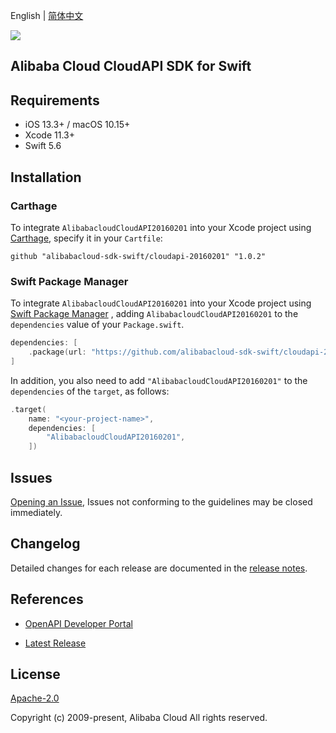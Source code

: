 English | [简体中文](README-CN.md)

![](https://aliyunsdk-pages.alicdn.com/icons/AlibabaCloud.svg)

## Alibaba Cloud CloudAPI SDK for Swift

## Requirements

- iOS 13.3+ / macOS 10.15+
- Xcode 11.3+
- Swift 5.6

## Installation

### Carthage

To integrate `AlibabacloudCloudAPI20160201` into your Xcode project using [Carthage](https://github.com/Carthage/Carthage), specify it in your `Cartfile`:

```ogdl
github "alibabacloud-sdk-swift/cloudapi-20160201" "1.0.2"
```

### Swift Package Manager

To integrate `AlibabacloudCloudAPI20160201` into your Xcode project using [Swift Package Manager](https://swift.org/package-manager/) , adding `AlibabacloudCloudAPI20160201` to the `dependencies` value of your `Package.swift`.

```swift
dependencies: [
    .package(url: "https://github.com/alibabacloud-sdk-swift/cloudapi-20160201.git", from: "1.0.2")
]
```

In addition, you also need to add `"AlibabacloudCloudAPI20160201"` to the `dependencies` of the `target`, as follows:

```swift
.target(
    name: "<your-project-name>",
    dependencies: [
        "AlibabacloudCloudAPI20160201",
    ])
```

## Issues

[Opening an Issue](https://github.com/alibabacloud-sdk-swift/cloudapi-20160201/issues/new), Issues not conforming to the guidelines may be closed immediately.

## Changelog

Detailed changes for each release are documented in the [release notes](./ChangeLog.txt).

## References

* [OpenAPI Developer Portal](https://next.api.alibabacloud.com/home)
- [Latest Release](https://github.com/alibabacloud-sdk-swift/cloudapi-20160201)

## License

[Apache-2.0](http://www.apache.org/licenses/LICENSE-2.0)

Copyright (c) 2009-present, Alibaba Cloud All rights reserved.
